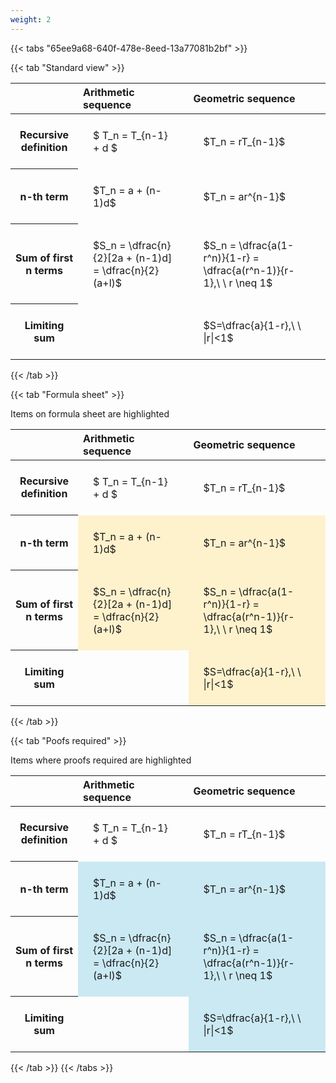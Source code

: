 ```yaml
---
weight: 2
---
```


{{< tabs "65ee9a68-640f-478e-8eed-13a77081b2bf" >}}

{{< tab "Standard view" >}}

<style type="text/css">
#T_87049 th.col_heading {
  text-align: left;
  font-size: 1em;
}
#T_87049 td {
  text-align: left;
  font-size: 1em;
  padding: 1.5em;
}
</style>
<table id="T_87049">
  <thead>
    <tr>
      <th class="blank level0" >&nbsp;</th>
      <th id="T_87049_level0_col0" class="col_heading level0 col0" >Arithmetic sequence</th>
      <th id="T_87049_level0_col1" class="col_heading level0 col1" >Geometric sequence</th>
    </tr>
  </thead>
  <tbody>
    <tr>
      <th id="T_87049_level0_row0" class="row_heading level0 row0" >Recursive definition</th>
      <td id="T_87049_row0_col0" class="data row0 col0" >$ T_n = T_{n-1} + d $</td>
      <td id="T_87049_row0_col1" class="data row0 col1" >$T_n = rT_{n-1}$</td>
    </tr>
    <tr>
      <th id="T_87049_level0_row1" class="row_heading level0 row1" >n-th term</th>
      <td id="T_87049_row1_col0" class="data row1 col0" >$T_n = a + (n-1)d$</td>
      <td id="T_87049_row1_col1" class="data row1 col1" >$T_n = ar^{n-1}$</td>
    </tr>
    <tr>
      <th id="T_87049_level0_row2" class="row_heading level0 row2" >Sum of first n terms</th>
      <td id="T_87049_row2_col0" class="data row2 col0" >$S_n = \dfrac{n}{2}[2a + (n-1)d] = \dfrac{n}{2}(a+l)$</td>
      <td id="T_87049_row2_col1" class="data row2 col1" >$S_n = \dfrac{a(1-r^n)}{1-r} = \dfrac{a(r^n-1)}{r-1},\ \  r \neq 1$</td>
    </tr>
    <tr>
      <th id="T_87049_level0_row3" class="row_heading level0 row3" >Limiting sum</th>
      <td id="T_87049_row3_col0" class="data row3 col0" ></td>
      <td id="T_87049_row3_col1" class="data row3 col1" >$S=\dfrac{a}{1-r},\ \ |r|<1$</td>
    </tr>
  </tbody>
</table>
{{< /tab >}}

{{< tab "Formula sheet" >}}

Items on formula sheet are highlighted 
<br>
<style type="text/css">
#T_36a18 th.col_heading {
  text-align: left;
  font-size: 1em;
}
#T_36a18 td {
  text-align: left;
  font-size: 1em;
  padding: 1.5em;
}
#T_36a18_row0_col0, #T_36a18_row0_col1, #T_36a18_row3_col0 {
  background-color: rgba(0,0,0,0);
}
#T_36a18_row1_col0, #T_36a18_row1_col1, #T_36a18_row2_col0, #T_36a18_row2_col1, #T_36a18_row3_col1 {
  background-color: rgba(255,194,10, 0.2);
}
</style>
<table id="T_36a18">
  <thead>
    <tr>
      <th class="blank level0" >&nbsp;</th>
      <th id="T_36a18_level0_col0" class="col_heading level0 col0" >Arithmetic sequence</th>
      <th id="T_36a18_level0_col1" class="col_heading level0 col1" >Geometric sequence</th>
    </tr>
  </thead>
  <tbody>
    <tr>
      <th id="T_36a18_level0_row0" class="row_heading level0 row0" >Recursive definition</th>
      <td id="T_36a18_row0_col0" class="data row0 col0" >$ T_n = T_{n-1} + d $</td>
      <td id="T_36a18_row0_col1" class="data row0 col1" >$T_n = rT_{n-1}$</td>
    </tr>
    <tr>
      <th id="T_36a18_level0_row1" class="row_heading level0 row1" >n-th term</th>
      <td id="T_36a18_row1_col0" class="data row1 col0" >$T_n = a + (n-1)d$</td>
      <td id="T_36a18_row1_col1" class="data row1 col1" >$T_n = ar^{n-1}$</td>
    </tr>
    <tr>
      <th id="T_36a18_level0_row2" class="row_heading level0 row2" >Sum of first n terms</th>
      <td id="T_36a18_row2_col0" class="data row2 col0" >$S_n = \dfrac{n}{2}[2a + (n-1)d] = \dfrac{n}{2}(a+l)$</td>
      <td id="T_36a18_row2_col1" class="data row2 col1" >$S_n = \dfrac{a(1-r^n)}{1-r} = \dfrac{a(r^n-1)}{r-1},\ \  r \neq 1$</td>
    </tr>
    <tr>
      <th id="T_36a18_level0_row3" class="row_heading level0 row3" >Limiting sum</th>
      <td id="T_36a18_row3_col0" class="data row3 col0" ></td>
      <td id="T_36a18_row3_col1" class="data row3 col1" >$S=\dfrac{a}{1-r},\ \ |r|<1$</td>
    </tr>
  </tbody>
</table>
{{< /tab >}}

{{< tab "Poofs required" >}}

Items where proofs required are highlighted 
<br>
<style type="text/css">
#T_554d6 th.col_heading {
  text-align: left;
  font-size: 1em;
}
#T_554d6 td {
  text-align: left;
  font-size: 1em;
  padding: 1.5em;
}
#T_554d6_row0_col0, #T_554d6_row0_col1, #T_554d6_row3_col0 {
  background-color: rgba(0,0,0,0);
}
#T_554d6_row1_col0, #T_554d6_row1_col1, #T_554d6_row2_col0, #T_554d6_row2_col1, #T_554d6_row3_col1 {
  background-color: rgba(0,150,200, 0.2);
}
</style>
<table id="T_554d6">
  <thead>
    <tr>
      <th class="blank level0" >&nbsp;</th>
      <th id="T_554d6_level0_col0" class="col_heading level0 col0" >Arithmetic sequence</th>
      <th id="T_554d6_level0_col1" class="col_heading level0 col1" >Geometric sequence</th>
    </tr>
  </thead>
  <tbody>
    <tr>
      <th id="T_554d6_level0_row0" class="row_heading level0 row0" >Recursive definition</th>
      <td id="T_554d6_row0_col0" class="data row0 col0" >$ T_n = T_{n-1} + d $</td>
      <td id="T_554d6_row0_col1" class="data row0 col1" >$T_n = rT_{n-1}$</td>
    </tr>
    <tr>
      <th id="T_554d6_level0_row1" class="row_heading level0 row1" >n-th term</th>
      <td id="T_554d6_row1_col0" class="data row1 col0" >$T_n = a + (n-1)d$</td>
      <td id="T_554d6_row1_col1" class="data row1 col1" >$T_n = ar^{n-1}$</td>
    </tr>
    <tr>
      <th id="T_554d6_level0_row2" class="row_heading level0 row2" >Sum of first n terms</th>
      <td id="T_554d6_row2_col0" class="data row2 col0" >$S_n = \dfrac{n}{2}[2a + (n-1)d] = \dfrac{n}{2}(a+l)$</td>
      <td id="T_554d6_row2_col1" class="data row2 col1" >$S_n = \dfrac{a(1-r^n)}{1-r} = \dfrac{a(r^n-1)}{r-1},\ \  r \neq 1$</td>
    </tr>
    <tr>
      <th id="T_554d6_level0_row3" class="row_heading level0 row3" >Limiting sum</th>
      <td id="T_554d6_row3_col0" class="data row3 col0" ></td>
      <td id="T_554d6_row3_col1" class="data row3 col1" >$S=\dfrac{a}{1-r},\ \ |r|<1$</td>
    </tr>
  </tbody>
</table>
{{< /tab >}}
{{< /tabs >}}